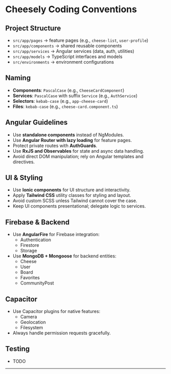 # Cheesely Coding Conventions

## Project Structure
- `src/app/pages` → feature pages (e.g., `cheese-list`, `user-profile`)
- `src/app/components` → shared reusable components
- `src/app/services` → Angular services (data, auth, utilities)
- `src/app/models` → TypeScript interfaces and models
- `src/environments` → environment configurations

## Naming
- **Components**: `PascalCase` (e.g., `CheeseCardComponent`)
- **Services**: `PascalCase` with suffix `Service` (e.g., `AuthService`)
- **Selectors**: `kebab-case` (e.g., `app-cheese-card`)
- **Files**: `kebab-case` (e.g., `cheese-card.component.ts`)

## Angular Guidelines
- Use **standalone components** instead of NgModules.
- Use **Angular Router with lazy loading** for feature pages.
- Protect private routes with **AuthGuards**.
- Use **RxJS and Observables** for state and async data handling.
- Avoid direct DOM manipulation; rely on Angular templates and directives.

## UI & Styling
- Use **Ionic components** for UI structure and interactivity.
- Apply **Tailwind CSS** utility classes for styling and layout.
- Avoid custom SCSS unless Tailwind cannot cover the case.
- Keep UI components presentational; delegate logic to services.

## Firebase & Backend
- Use **AngularFire** for Firebase integration:
  - Authentication
  - Firestore
  - Storage
- Use **MongoDB + Mongoose** for backend entities:
  - Cheese
  - User
  - Board
  - Favorites
  - CommunityPost

## Capacitor
- Use Capacitor plugins for native features:
  - Camera
  - Geolocation
  - Filesystem
- Always handle permission requests gracefully.

## Testing
- TODO

---
